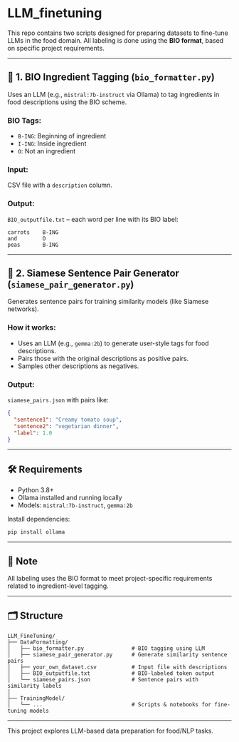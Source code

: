 # LLM_finetuning

This repo contains two scripts designed for preparing datasets to fine-tune LLMs in the food domain. 
All labeling is done using the **BIO format**, based on specific project requirements.

---

## 🥣 1. BIO Ingredient Tagging (`bio_formatter.py`)

Uses an LLM (e.g., `mistral:7b-instruct` via Ollama) to tag ingredients in food descriptions using the BIO scheme.

### BIO Tags:
- `B-ING`: Beginning of ingredient  
- `I-ING`: Inside ingredient  
- `O`: Not an ingredient  

### Input:
CSV file with a `description` column.

### Output:
`BIO_outputfile.txt` – each word per line with its BIO label:
```
carrots    B-ING  
and        O  
peas       B-ING
```

---

## 🔁 2. Siamese Sentence Pair Generator (`siamese_pair_generator.py`)

Generates sentence pairs for training similarity models (like Siamese networks).

### How it works:
- Uses an LLM (e.g., `gemma:2b`) to generate user-style tags for food descriptions.
- Pairs those with the original descriptions as positive pairs.
- Samples other descriptions as negatives.

### Output:
`siamese_pairs.json` with pairs like:
```json
{
  "sentence1": "Creamy tomato soup",
  "sentence2": "vegetarian dinner",
  "label": 1.0
}
```

---

## 🛠️ Requirements
- Python 3.8+
- Ollama installed and running locally
- Models: `mistral:7b-instruct`, `gemma:2b`

Install dependencies:
```bash
pip install ollama
```

---

## 📌 Note

All labeling uses the BIO format to meet project-specific requirements related to ingredient-level tagging.

---

## 🗂 Structure
```
LLM_FineTuning/
├── DataFormatting/
│   ├── bio_formatter.py               # BIO tagging using LLM
│   ├── siamese_pair_generator.py      # Generate similarity sentence pairs
│   ├── your_own_dataset.csv           # Input file with descriptions
│   ├── BIO_outputfile.txt             # BIO-labeled token output
│   └── siamese_pairs.json             # Sentence pairs with similarity labels
│
├── TrainingModel/
│   └── ...                            # Scripts & notebooks for fine-tuning models
```

---
This project explores LLM-based data preparation for food/NLP tasks.
